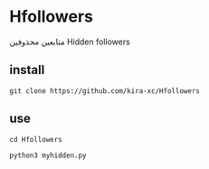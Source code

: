 # Hfollowers
متابعين محذوفين
Hidden followers
## install 
```
git clone https://github.com/kira-xc/Hfollowers
```

## use

```
cd Hfollowers
```
```
python3 myhidden.py

```

